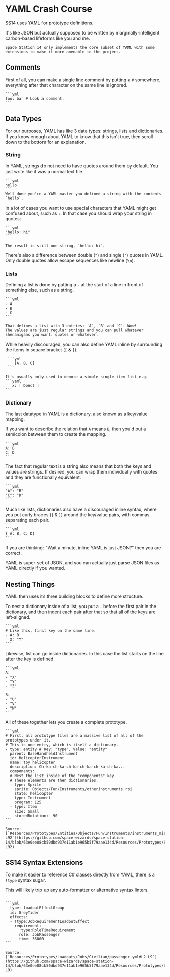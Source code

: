 # YAML Crash Course

SS14 uses [YAML](https://yaml.org/spec/1.2.2/) for prototype definitions.

It's like JSON but actually supposed to be written by marginally-intelligent carbon-based lifeforms like you and me.

```admonish note
Space Station 14 only implements the core subset of YAML with some extensions to make it more amenable to the project.
```

## Comments

First of all, you can make a single line comment by putting a `#` somewhere, everything after that character on the same line is ignored.

````admonish example "Comment Example"
```yml
foo: bar # Look a comment.
```
````

## Data Types

For our purposes, YAML has like 3 data types: strings, lists and dictionaries. If you know enough about YAML to know that this isn't true, then scroll down to the bottom for an explanation.

### String

In YAML, strings do not need to have quotes around them by default. You just write like it was a normal text file.

````admonish example "String Example"
```yml
hello
```
Well done you're a YAML master you defined a string with the contents `hello`.

````

In a lot of cases you want to use special characters that YAML might get confused about, such as `:`. In that case you should wrap your string in quotes:

````admonish example "String Quotes Example"
```yml
"hello: hi"
```

The result is still one string, `hello: hi`.
````

There's also a difference between double (`"`) and single (`'`) quotes in YAML. Only double quotes allow escape sequences like newline (`\n`).

### Lists

Defining a list is done by putting a `-` at the start of a line in front of something else, such as a string.

````admonish example "List Example"
```yml
- A
- B
- C
```

That defines a list with 3 entries: `A`, `B` and `C`. Wow!
The values are just regular strings and you can pull whatever shenanigans you want: quotes or whatever.
````

While heavily discouraged, you can also define YAML inline by surrounding the items in square bracket (`[` & `]`).

````admonish example "Inline List Example"
 ```yml
    [A, B, C]
 ```

It's usually only used to denote a simple single item list e.g.
```yaml
   x: [ DoAct ]
```
````

### Dictionary

The last datatype in YAML is a dictionary, also known as a key/value mapping.

If you want to describe the relation that `A` means `B`, then you'd put a semicolon between them to create the mapping.

````admonish example "Dictionary Example"
```yml
A: B
C: D
```
````

The fact that regular text is a string also means that both the keys and values are strings. If desired, you can wrap them individually with quotes and they are functionally equivalent.

````admonish example "Quoted Dictionary List Example"
```yml
"A": "B"
"C": "D"
```
````

Much like lists, dictionaries also have a discouraged inline syntax, where you put curly braces (`{` & `}`) around the key/value pairs, with commas separating each pair.

````admonish example
```yml
{ A: B, C: D}
```
````

If you are thinking: "Wait a minute, inline YAML is just JSON?" then you are correct.

YAML is super-set of JSON, and you can actually just parse JSON files as YAML directly if you wanted.

## Nesting Things

YAML then uses its three building blocks to define more structure.

To nest a dictionary inside of a list, you put a `-` before the first pair in the dictionary, and then indent each pair after that so that all of the keys are left-aligned.

````admonish example "Dictionary Nesting Example"
```yml
# Like this, first key on the same line.
- A: B
  X: "Y"
```
````

Likewise, list can go inside dictionaries. In this case the list starts on the line after the key is defined.

````admonish example "List Nesting Example"
```yml
A:
- "X"
- "Y"
- "Z"

B:
- "U"
- "V"
- "W"
```
````

All of these together lets you create a complete prototype.

````admonish example "Complete Prototype Example"
```yml
# First, all prototype files are a massive list of all of the prototypes under it.
# This is one entry, which is itself a dictionary.
- type: entity # Key: "type", Value: "entity"
  parent: BaseHandheldInstrument
  id: HelicopterInstrument
  name: toy helicopter
  description: Ch-ka-ch-ka-ch-ka-ch-ka-ch-ka-ch-ka...
  components:
  # Nest the list inside of the "components" key.
  # These elements are then dictionaries.
  - type: Sprite
    sprite: Objects/Fun/Instruments/otherinstruments.rsi
    state: helicopter
  - type: Instrument
    program: 125
  - type: Item
    size: Small
    storedRotation: -90
```

Source: [`Resources/Prototypes/Entities/Objects/Fun/Instruments/instruments_misc.yml#L79-L92`](https://github.com/space-wizards/space-station-14/blob/63e0ee08cb50dbd937e11ab1e965b5f79aae134d/Resources/Prototypes/Entities/Objects/Fun/Instruments/instruments_misc.yml#L79-L92)
````

## SS14 Syntax Extensions

To make it easier to reference C# classes directly from YAML, there is a `!type` syntax sugar.

This will likely trip up any auto-formatter or alternative syntax linters.

````admonish example "!type Example"

```yml
- type: loadoutEffectGroup
  id: GreyTider
  effects:
  - !type:JobRequirementLoadoutEffect
    requirement:
      !type:RoleTimeRequirement
      role: JobPassenger
      time: 36000
```

Source: [`Resources/Prototypes/Loadouts/Jobs/Civilian/passenger.yml#L2-L9`](https://github.com/space-wizards/space-station-14/blob/63e0ee08cb50dbd937e11ab1e965b5f79aae134d/Resources/Prototypes/Loadouts/Jobs/Civilian/passenger.yml#L2-L9)
````
